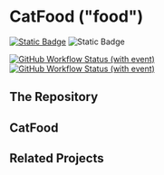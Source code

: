 # CatFood ("food")

[![Static Badge](https://img.shields.io/badge/license-MIT-blue)](https://github.com/THE-cattail/food/blob/master/LICENSE)
![Static Badge](https://img.shields.io/badge/communicate-on_Telegram-blue?logo=telegram&logoColor=fff)

[![GitHub Workflow Status (with event)](https://img.shields.io/github/actions/workflow/status/THE-cattail/food/ci.yml?logo=githubactions&logoColor=fff&label=ci)](https://github.com/THE-cattail/food/actions/workflows/ci.yml)
[![GitHub Workflow Status (with event)](https://img.shields.io/github/actions/workflow/status/THE-cattail/food/release-nightly.yml?logo=githubactions&logoColor=fff&label=nightly)](https://github.com/THE-cattail/food/actions/workflows/release-nightly.yml)

## The Repository

## CatFood

## Related Projects
